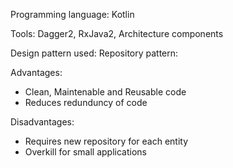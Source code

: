 Programming language: Kotlin

Tools: Dagger2, RxJava2, Architecture components

Design pattern used:
Repository pattern:

Advantages:

- Clean, Maintenable and Reusable code
- Reduces redunduncy of code
  
Disadvantages:

- Requires new repository for each entity
- Overkill for small applications
